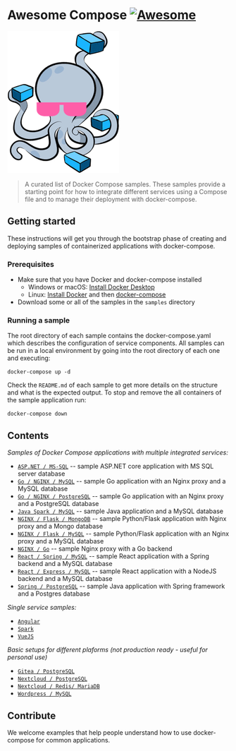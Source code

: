 # Awesome Compose [![Awesome](https://awesome.re/badge.svg)](https://awesome.re)

![logo](awesome-compose.jpg)

> A curated list of Docker Compose samples.
These samples provide a starting point for how to integrate different services using a Compose file and to manage their deployment with docker-compose.

## Getting started

These instructions will get you through the bootstrap phase of creating and
deploying samples of containerized applications with docker-compose.

### Prerequisites

* Make sure that you have Docker and docker-compose installed
  * Windows or macOS:
    [Install Docker Desktop](https://www.docker.com/get-started)
  * Linux: [Install Docker](https://www.docker.com/get-started) and then
    [docker-compose](https://github.com/docker/compose)
* Download some or all of the samples in the `samples` directory

### Running a sample

The root directory of each sample contains the docker-compose.yaml which
describes the configuration of service components. All samples can be run in
a local environment by going into the root directory of each one and executing:

```console
docker-compose up -d
```

Check the `README.md` of each sample to get more details on the structure and
what is the expected output.
To stop and remove the all containers of the sample application run:

```console
docker-compose down
```

## Contents

*Samples of Docker Compose applications with multiple integrated services:*

- [`ASP.NET / MS-SQL`](aspnet-mssql) -- sample ASP.NET core application
  with MS SQL server database
- [`Go / NGINX / MySQL`](nginx-golang-mysql) -- sample Go application
  with an Nginx proxy and a MySQL database
- [`Go / NGINX / PostgreSQL`](nginx-golang-postgres) -- sample Go
  application with an Nginx proxy and a PostgreSQL database
- [`Java Spark / MySQL`](sparkjava-mysql) -- sample Java application and
  a MySQL database
- [`NGINX / Flask / MongoDB`](nginx-flask-mongo) -- sample Python/Flask
  application with Nginx proxy and a Mongo database
- [`NGINX / Flask / MySQL`](nginx-flask-mysql) -- sample Python/Flask
  application with an Nginx proxy and a MySQL database
- [`NGINX / Go`](nginx-golang) -- sample Nginx proxy with a Go backend
- [`React / Spring / MySQL`](react-java-mysql) -- sample React
  application with a Spring backend and a MySQL database
- [`React / Express / MySQL`](react-express-mysql) -- sample React
  application with a NodeJS backend and a MySQL database
- [`Spring / PostgreSQL`](spring-postgres) -- sample Java application
  with Spring framework and a Postgres database

*Single service samples:*
- [`Angular`](angular)
- [`Spark`](sparkjava)
- [`VueJS`](vuejs)

*Basic setups for different plaforms (not production ready - useful for personal use)* 
- [`Gitea / PostgreSQL`](gitea-postgres)
- [`Nextcloud / PostgreSQL`](nextcloud-postgres)
- [`Nextcloud / Redis/ MariaDB`](nextcloud-redis-mariadb)
- [`Wordpress / MySQL`](wordpress-mysql)

## Contribute

We welcome examples that help people understand how to use docker-compose for
common applications.
